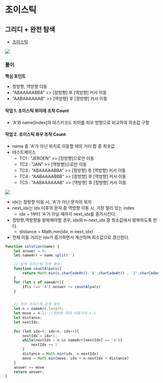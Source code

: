 
# 조이스틱

## 그리디 + 완전 탐색
  -  [조이스틱](https://programmers.co.kr/learn/courses/30/lessons/42860?language=javascript)


  <img src="https://user-images.githubusercontent.com/62092665/137595340-779fd0e2-f3e9-468b-b32e-fe73abca3f02.png">



### 풀이
**핵심 포인트**
  - 정방향, 역방향 이동
  - "ABAAAAABBA" >> [정방향] 후 [역방향] 커서 이동
  - "AABAAAAAAB" >> [역방향] 후 [정방향] 커서 이동


#### 작업 1. 조이스틱 위아래 조작 Count 
  - 'A'와 name[index]의 아스키코드 차이를 좌우 방향으로 비교하여 최솟값 구함
  

#### 작업 2. 조이스틱 좌우 조작 Count
  - name 중 'A'가 아닌 위치로 이동할 때의 거리 합 중 최솟값
  - 테스트케이스
    - TC1 : "JEROEN" >> [정방향]으로만 이동
    - TC2 : "JAN" >> [역방향]으로만 이동
    - TC3 : "ABAAAAABBA" >> [정방향] 후 [역방향] 커서 이동
    - TC4 : "AABAAAABBB" >> [정방향] 후 [역방향] 커서 이동
    - TC5 : "AABAAAAAAB" >> [역방향] 후 [정방향] 커서 이동

<img src="https://blog.kakaocdn.net/dn/cYyhQG/btrbquir4qO/RAoKlsKPFzd6uuh8a1lQIK/img.jpg">

  - idx는 정방향 이동 시, 'A'가 아닌 문자의 위치
  - next_idx는 idx 이후의 문자 중 역방향 이동 시, 가장 멀리 있는 index
    - idx + 1부터 'A'가 아닐 때까지 next_idx를 증가시킨다.
  - 정방향,역방향을 왕복해야할 경우, idx와 n-next_idx 중 최소값에서 왕복하도록 한다.
    - distance = Math.min(idx, n-next_idx)
  - 전체 이동 거리는 idx가 증가하면서 계산하며 최소값으로 갱신한다.

```javascript
function solution(name) {
    let answer = 0;
    let nameArr = name.split('')

    // 상하 조이스틱 조작 횟수
    function countAlpa(s){
        return Math.min(s.charCodeAt()-'A'.charCodeAt() , 'Z'.charCodeAt()-s.charCodeAt()+1)
    }
    for (let s of nameArr){
        if(s !== 'A') answer += countAlpa(s)
    }


    // 좌우 조이스틱 조작 횟수
    let n = nameArr.length;
    let move = n-1; //정방향 최대 이동거리 n-1
    let distance;
    let nextIdx;
    
    for (let idx=0; idx<n; idx++){
        nextIdx = idx+1;
        while(nextIdx < n && nameArr[nextIdx] == 'A'){
            nextIdx += 1
        }
        distance = Math.min(idx, n-nextIdx)
        move = Math.min(move, idx + n-nextIdx + distance)
    }
    answer += move
    return answer;
}
```
